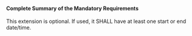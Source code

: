#### Complete Summary of the Mandatory Requirements

This extension is optional. If used, it SHALL have at least one start or end date/time.
